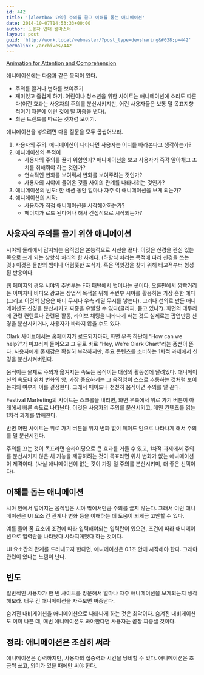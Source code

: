 ```yaml
---
id: 442
title: '[Alertbox 요약] 주의를 끌고 이해를 돕는 애니메이션'
date: 2014-10-07T14:53:33+00:00
author: 노동자 연대 웹마스터
layout: post
guid: 'http://work.local/webmaster/?post_type=devsharing&#038;p=442'
permalink: /archives/442
---
```

<a href="http://nngroup.us4.list-manage2.com/track/click?u=538d934a891681a5d850bb4e5&id=736beb47f1&e=32cb419f12" target="_self">Animation for Attention and Comprehension</a>

애니메이션에는 다음과 같은 목적이 있다.

  * 주의를 끌거나 변화를 보여주기
  * 재미있고 즐겁게 하기. 어린이나 청소년을 위한 사이트는 애니메이션에 소리도 따른다(이런 효과는 사용자의 주의를 분산시키지만, 어린 사용자들은 보통 덜 목표지향적이기 때문에 이런 것에 덜 짜증을 낸다).
  * 최근 트렌드를 따르는 것처럼 보이기.

애니메이션을 넣으려면 다음 질문을 모두 곱씹어보라.

  1. 사용자의 주의: 애니메이션이 나타나면 사용자는 어디를 바라본다고 생각하는가?
  2. 애니메이션의 목적이 
      * 사용자의 주의를 끌기 위함인가? 애니메이션을 보고 사용자가 즉각 알아채고 조치를 취해줘야 하는 것인가?
      * 연속적인 변화를 보여줘서 변화를 보여주려는 것인가?
      * 사용자의 시야에 들어온 것들 사이의 관계를 나타내려는 것인가?
  3. 애니메이션의 빈도: 한 세션 동안 얼마나 자주 이 애니메이션을 보게 되는가?
  4. 애니메이션의 시작: 
      * 사용자가 직접 애니메이션을 시작해야하는가?
      * 페이지가 로드 된다거나 해서 간접적으로 시작되는가?

## 사용자의 주의를 끌기 위한 애니메이션

시야의 둘레에서 감지되는 움직임은 본능적으로 시선을 끈다. 이것은 신경을 관심 있는 쪽으로 쓰게 되는 상향식 처리의 한 사례다. (하향식 처리는 목적에 따라 신경을 쓰는 것.) 이것은 들판의 뱀이나 어렴풋한 포식자, 혹은 먹잇감을 찾기 위해 태고적부터 형성된 반응이다.

웹 페이지의 경우 시야의 주변부는 F자 패턴에서 벗어나는 곳이다. 오른편에서 깜빡거리는 이미지나 비디오 광고는 상업적 목적을 위해 주변부 시야를 활용하는 가장 흔한 예다(그리고 이것의 남용은 배너 무시나 우측 레일 무시를 낳는다). 그러나 선의로 만든 애니메이션도 신경을 분산시키고 짜증을 유발할 수 있다(클리피, 듣고 있나?). 화면의 테두리에 관련 컨텐트나 관련된 활동, 라이브 채팅을 나타나게 하는 것도 실제로는 팝업만큼 신경을 분산시키거나, 사용자가 바라지 않을 수도 있다.

Olark 사이트에서는 홈페이지가 로드되자마자, 화면 우측 하단에 &#8220;How can we help?&#8221;가 미끄러져 들어오고 그 위로 바로 &#8220;Hey, We&#8217;re Olark Chart&#8221;라는 풍선이 뜬다. 사용자에게 존재감은 확실히 부각하지만, 주요 콘텐츠를 소비하는 1차적 과제에서 신경을 분산시켜버린다.

움직이는 물체로 주의가 옮겨지는 속도는 움직이는 대상의 활동성에 달려있다. 애니메이션의 속도나 위치 변화의 양, 가장 중요하게는 그 움직임이 스스로 추동하는 것처럼 보이는지의 여부가 이를 결정한다. 그래서 페이드나 천천히 움직이면 주의를 덜 끈다.

Festival Marketing의 사이트는 스크롤을 내리면, 화면 우측에서 위로 가기 버튼이 아래에서 빠른 속도로 나타난다. 이것은 사용자의 주의를 분산시키고, 메인 컨텐츠를 읽는 1차적 과제를 방해한다.

반면 어떤 사이트는 위로 가기 버튼을 위치 변화 없이 페이드 인으로 나타나게 해서 주의를 덜 분산시킨다.

주의를 끄는 것이 목표라면 슬라이딩으로 큰 효과를 거둘 수 있고, 1차적 과제에서 주의를 분산시키지 않은 채 기능을 제공하려는 것이 목표라면 위치 변화가 없는 애니메이션이 제격이다. (사실 애니메이션이 없는 것이 가장 덜 주의를 분산시키며, 더 좋은 선택이다).

## 이해를 돕는 애니메이션

시야 안에서 벌어지는 움직임은 시야 밖에서만큼 주의를 끌지 않는다. 그래서 이런 애니메이션은 UI 요소 간 관계나 변화 등을 이해하는 데 도움이 되게끔 고안할 수 있다.

예를 들어 폼 요소에 조건에 따라 입력해야되는 입력란이 있으면, 조건에 따라 애니메이션으로 입력란을 나타났다 사라지게했다 하는 것이다.

UI 요소간의 관계를 드러내고자 한다면, 애니메이션은 0.1초 안에 시작해야 한다. 그래야 관련이 있다는 느낌이 난다.

## 빈도

일반적인 사용자가 한 번 사이트를 방문해서 얼마나 자주 애니메이션을 보게되는지 생각해보라. 너무 긴 애니메이션을 자주보면 짜증난다.

숨겨진 내비게이션을 애니메이션으로 나타나게 하는 것은 최악이다. 숨겨진 내비게이션도 이미 나쁜 데, 매번 애니메이션도 봐야한다면 사용자는 곧장 짜증낼 것이다.

## 정리: 애니메이션은 조심히 써라

애니메이션은 강력하지만, 사용자의 집중력과 시간을 낭비할 수 있다. 애니메이션은 조금씩 쓰고, 의미가 있을 때에만 써야 한다.